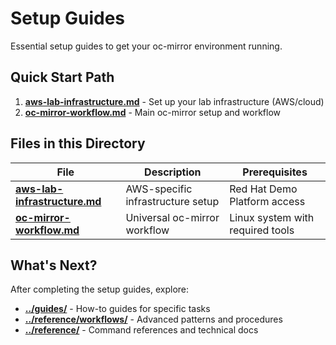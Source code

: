 # Setup Guides

Essential setup guides to get your oc-mirror environment running.

## Quick Start Path

1. **[aws-lab-infrastructure.md](aws-lab-infrastructure.md)** - Set up your lab infrastructure (AWS/cloud)
2. **[oc-mirror-workflow.md](oc-mirror-workflow.md)** - Main oc-mirror setup and workflow

## Files in this Directory

| File | Description | Prerequisites |
|------|-------------|---------------|
| **[aws-lab-infrastructure.md](aws-lab-infrastructure.md)** | AWS-specific infrastructure setup | Red Hat Demo Platform access |
| **[oc-mirror-workflow.md](oc-mirror-workflow.md)** | Universal oc-mirror workflow | Linux system with required tools |

## What's Next?

After completing the setup guides, explore:

- **[../guides/](../guides/)** - How-to guides for specific tasks
- **[../reference/workflows/](../reference/workflows/)** - Advanced patterns and procedures
- **[../reference/](../reference/)** - Command references and technical docs
